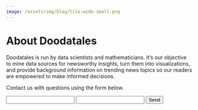 ```yaml
---
image: /assets/img/blog/tile-wide-small.png
---
```


# About Doodatales

Doodatales is run by data scientists and mathematicians.  It’s our objective to mine data sources for newsworthy insights, turn them into visualizations, and provide background information on trending news topics so our readers are empowered to make informed decisions.  

Contact us with questions using the form below.

<form action="https://formspree.io/email@domain.tld" method="POST">
  <input type="text" name="name">
  <input type="email" name="_replyto">
  <input type="submit" value="Send">
</form>
